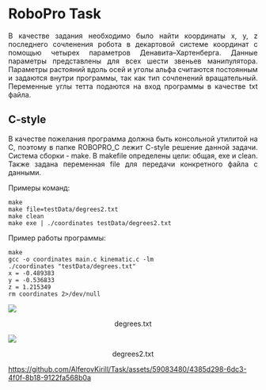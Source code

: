 # RoboPro Task

<p align="justify">В качестве задания необходимо было найти координаты x, y, z последнего сочленения робота в декартовой системе координат с помощью четырех параметров Денавита–Хартенберга. Данные параметры представлены для всех шести звеньев манипулятора. Параметры растояний вдоль осей и уголы альфа считаются постоянным и задаются внутри программы, так как тип сочленений вращательный. Переменные углы тетта подаются на вход программы в качестве txt файла.</p>

## C-style

<p align="justify">В качестве пожелания программа должна быть консольной утилитой на C, поэтому в папке ROBOPRO_C лежит C-style решение данной задачи. Система сборки - make. В makefile определены цели: общая, exe и clean. Также задана переменная file для передачи конкретного файла с данными.</p>

<p align="justify">Примеры команд:</p>

```console
make
make file=testData/degrees2.txt
make clean
make exe | ./coordinates testData/degrees2.txt
```

<p align="justify">Пример работы программы:</p>

```console
make
gcc -o coordinates main.c kinematic.c -lm
./coordinates "testData/degrees.txt"
x = -0.489383
y = -0.536833
z = 1.215349
rm coordinates 2>/dev/null
```

<img src="https://github.com/AlferovKirill/Task/assets/59083480/f76f0a7b-08c5-4c32-9284-d84c6e38f5ae">
<p align="center">degrees.txt</p>

<img src="https://github.com/AlferovKirill/Task/assets/59083480/1f5351e2-0ec6-49c0-9597-d81cf17fa716">
<p align="center">degrees2.txt</p>

https://github.com/AlferovKirill/Task/assets/59083480/4385d298-6dc3-4f0f-8b18-9122fa568b0a
